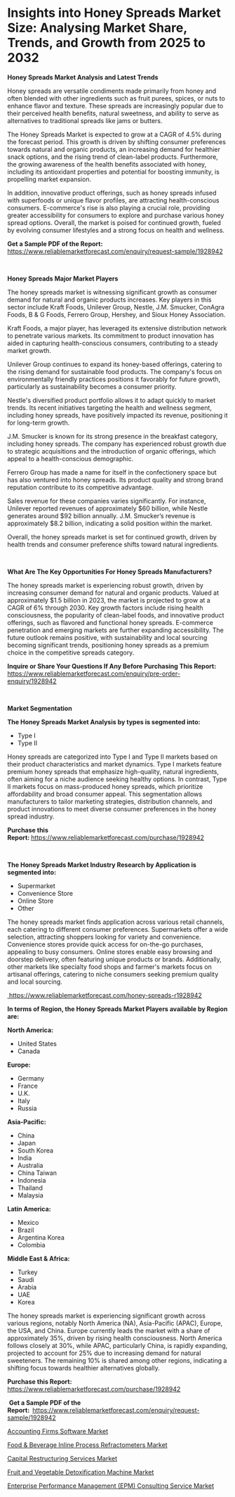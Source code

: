 <p><h1>Insights into Honey Spreads Market Size: Analysing Market Share, Trends, and Growth from 2025 to 2032</h1></p><p><strong>Honey Spreads Market Analysis and Latest Trends</strong></p>
<p><p>Honey spreads are versatile condiments made primarily from honey and often blended with other ingredients such as fruit purees, spices, or nuts to enhance flavor and texture. These spreads are increasingly popular due to their perceived health benefits, natural sweetness, and ability to serve as alternatives to traditional spreads like jams or butters.</p><p>The Honey Spreads Market is expected to grow at a CAGR of 4.5% during the forecast period. This growth is driven by shifting consumer preferences towards natural and organic products, an increasing demand for healthier snack options, and the rising trend of clean-label products. Furthermore, the growing awareness of the health benefits associated with honey, including its antioxidant properties and potential for boosting immunity, is propelling market expansion.</p><p>In addition, innovative product offerings, such as honey spreads infused with superfoods or unique flavor profiles, are attracting health-conscious consumers. E-commerce's rise is also playing a crucial role, providing greater accessibility for consumers to explore and purchase various honey spread options. Overall, the market is poised for continued growth, fueled by evolving consumer lifestyles and a strong focus on health and wellness.</p></p>
<p><strong>Get a Sample PDF of the Report:&nbsp;</strong> <a href="https://www.reliablemarketforecast.com/enquiry/request-sample/1928942?utm_campaign=1840&utm_medium=2&utm_source=Github&utm_content=ia&utm_term=29032025&utm_id=honey-spreads">https://www.reliablemarketforecast.com/enquiry/request-sample/1928942</a></p>
<p>&nbsp;</p>
<p><strong>Honey Spreads Major Market Players</strong></p>
<p><p>The honey spreads market is witnessing significant growth as consumer demand for natural and organic products increases. Key players in this sector include Kraft Foods, Unilever Group, Nestle, J.M. Smucker, ConAgra Foods, B & G Foods, Ferrero Group, Hershey, and Sioux Honey Association. </p><p>Kraft Foods, a major player, has leveraged its extensive distribution network to penetrate various markets. Its commitment to product innovation has aided in capturing health-conscious consumers, contributing to a steady market growth.</p><p>Unilever Group continues to expand its honey-based offerings, catering to the rising demand for sustainable food products. The company's focus on environmentally friendly practices positions it favorably for future growth, particularly as sustainability becomes a consumer priority.</p><p>Nestle's diversified product portfolio allows it to adapt quickly to market trends. Its recent initiatives targeting the health and wellness segment, including honey spreads, have positively impacted its revenue, positioning it for long-term growth.</p><p>J.M. Smucker is known for its strong presence in the breakfast category, including honey spreads. The company has experienced robust growth due to strategic acquisitions and the introduction of organic offerings, which appeal to a health-conscious demographic.</p><p>Ferrero Group has made a name for itself in the confectionery space but has also ventured into honey spreads. Its product quality and strong brand reputation contribute to its competitive advantage.</p><p>Sales revenue for these companies varies significantly. For instance, Unilever reported revenues of approximately $60 billion, while Nestle generates around $92 billion annually. J.M. Smucker’s revenue is approximately $8.2 billion, indicating a solid position within the market.</p><p>Overall, the honey spreads market is set for continued growth, driven by health trends and consumer preference shifts toward natural ingredients.</p></p>
<p>&nbsp;</p>
<p><strong>What Are The Key Opportunities For Honey Spreads Manufacturers?</strong></p>
<p><p>The honey spreads market is experiencing robust growth, driven by increasing consumer demand for natural and organic products. Valued at approximately $1.5 billion in 2023, the market is projected to grow at a CAGR of 6% through 2030. Key growth factors include rising health consciousness, the popularity of clean-label foods, and innovative product offerings, such as flavored and functional honey spreads. E-commerce penetration and emerging markets are further expanding accessibility. The future outlook remains positive, with sustainability and local sourcing becoming significant trends, positioning honey spreads as a premium choice in the competitive spreads category.</p></p>
<p><strong>Inquire or Share Your Questions If Any Before Purchasing This Report:</strong> <a href="https://www.reliablemarketforecast.com/enquiry/pre-order-enquiry/1928942?utm_campaign=1840&utm_medium=2&utm_source=Github&utm_content=ia&utm_term=29032025&utm_id=honey-spreads">https://www.reliablemarketforecast.com/enquiry/pre-order-enquiry/1928942</a></p>
<p>&nbsp;</p>
<p><strong>Market Segmentation</strong></p>
<p><strong>The Honey Spreads Market Analysis by types is segmented into:</strong></p>
<p><ul><li>Type I</li><li>Type II</li></ul></p>
<p><p>Honey spreads are categorized into Type I and Type II markets based on their product characteristics and market dynamics. Type I markets feature premium honey spreads that emphasize high-quality, natural ingredients, often aiming for a niche audience seeking healthy options. In contrast, Type II markets focus on mass-produced honey spreads, which prioritize affordability and broad consumer appeal. This segmentation allows manufacturers to tailor marketing strategies, distribution channels, and product innovations to meet diverse consumer preferences in the honey spread industry.</p></p>
<p><strong>Purchase this Report:&nbsp;</strong><a href="https://www.reliablemarketforecast.com/purchase/1928942?utm_campaign=1840&utm_medium=2&utm_source=Github&utm_content=ia&utm_term=29032025&utm_id=honey-spreads">https://www.reliablemarketforecast.com/purchase/1928942</a></p>
<p>&nbsp;</p>
<p><strong>The Honey Spreads Market Industry Research by Application is segmented into:</strong></p>
<p><ul><li>Supermarket</li><li>Convenience Store</li><li>Online Store</li><li>Other</li></ul></p>
<p><p>The honey spreads market finds application across various retail channels, each catering to different consumer preferences. Supermarkets offer a wide selection, attracting shoppers looking for variety and convenience. Convenience stores provide quick access for on-the-go purchases, appealing to busy consumers. Online stores enable easy browsing and doorstep delivery, often featuring unique products or brands. Additionally, other markets like specialty food shops and farmer's markets focus on artisanal offerings, catering to niche consumers seeking premium quality and local sourcing.</p></p>
<p><a href="https://www.reliablemarketforecast.com/honey-spreads-r1928942?utm_campaign=1840&utm_medium=2&utm_source=Github&utm_content=ia&utm_term=29032025&utm_id=honey-spreads">&nbsp;https://www.reliablemarketforecast.com/honey-spreads-r1928942</a></p>
<p><strong>In terms of Region, the Honey Spreads Market Players available by Region are:</strong></p>
<p>
    <p> <strong> North America: </strong>
        <ul>
            <li>United States</li>
            <li>Canada</li>
        </ul>
        </p> 
    <p> <strong> Europe: </strong>
        <ul>
            <li>Germany</li>
            <li>France</li>
            <li>U.K.</li>
            <li>Italy</li>
            <li>Russia</li>
        </ul>
        </p> 
    <p> <strong> Asia-Pacific: </strong>
        <ul>
            <li>China</li>
            <li>Japan</li>
            <li>South Korea</li>
            <li>India</li>
            <li>Australia</li>
            <li>China Taiwan</li>
            <li>Indonesia</li>
            <li>Thailand</li>
            <li>Malaysia</li>
        </ul>
        </p> 
    <p> <strong> Latin America: </strong>
        <ul>
            <li>Mexico</li>
            <li>Brazil</li>
            <li>Argentina Korea</li>
            <li>Colombia</li>
        </ul>
        </p> 
    <p> <strong> Middle East & Africa: </strong>
        <ul>
            <li>Turkey</li>
            <li>Saudi</li>
            <li>Arabia</li>
            <li>UAE</li>
            <li>Korea</li>
        </ul>
    </p>
    </p>
<p><p>The honey spreads market is experiencing significant growth across various regions, notably North America (NA), Asia-Pacific (APAC), Europe, the USA, and China. Europe currently leads the market with a share of approximately 35%, driven by rising health consciousness. North America follows closely at 30%, while APAC, particularly China, is rapidly expanding, projected to account for 25% due to increasing demand for natural sweeteners. The remaining 10% is shared among other regions, indicating a shifting focus towards healthier alternatives globally.</p></p>
<p><strong>Purchase this Report: </strong><a href="https://www.reliablemarketforecast.com/purchase/1928942?utm_campaign=1840&utm_medium=2&utm_source=Github&utm_content=ia&utm_term=29032025&utm_id=honey-spreads">https://www.reliablemarketforecast.com/purchase/1928942</a></p>
<p>&nbsp;<strong>Get a Sample PDF of the Report:&nbsp;&nbsp;</strong><a href="https://www.reliablemarketforecast.com/enquiry/request-sample/1928942?utm_campaign=1840&utm_medium=2&utm_source=Github&utm_content=ia&utm_term=29032025&utm_id=honey-spreads">https://www.reliablemarketforecast.com/enquiry/request-sample/1928942</a></p>
<p><strong></strong></p>
<p><p><a href="https://github.com/yaldotiedegq/Market-Research-Report-List-1/blob/main/accounting-firms-software-market.md?utm_campaign=1840&utm_medium=2&utm_source=Github&utm_content=ia&utm_term=29032025&utm_id=honey-spreads">Accounting Firms Software Market</a></p><p><a href="https://github.com/sacmatidora/Market-Research-Report-List-1/blob/main/food-beverage-inline-process-refractometers-market.md?utm_campaign=1840&utm_medium=2&utm_source=Github&utm_content=ia&utm_term=29032025&utm_id=honey-spreads">Food & Beverage Inline Process Refractometers Market</a></p><p><a href="https://github.com/shiahbuyerin/Market-Research-Report-List-1/blob/main/capital-restructuring-services-market.md?utm_campaign=1840&utm_medium=2&utm_source=Github&utm_content=ia&utm_term=29032025&utm_id=honey-spreads">Capital Restructuring Services Market</a></p><p><a href="https://github.com/fahieraudau9/Market-Research-Report-List-1/blob/main/fruit-and-vegetable-detoxification-machine-market.md?utm_campaign=1840&utm_medium=2&utm_source=Github&utm_content=ia&utm_term=29032025&utm_id=honey-spreads">Fruit and Vegetable Detoxification Machine Market</a></p><p><a href="https://github.com/zalubakoraka/Market-Research-Report-List-1/blob/main/enterprise-performance-management-epm-consulting-service-market.md?utm_campaign=1840&utm_medium=2&utm_source=Github&utm_content=ia&utm_term=29032025&utm_id=honey-spreads">Enterprise Performance Management (EPM) Consulting Service Market</a></p></p>